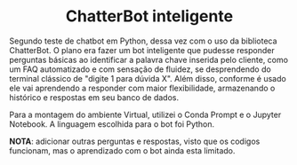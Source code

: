 <div align="center">

# ChatterBot inteligente

</div>

Segundo teste de chatbot em Python, dessa vez com o uso da biblioteca ChatterBot. O plano era fazer um bot inteligente que pudesse responder perguntas básicas ao identificar a palavra chave inserida pelo cliente, como um FAQ automatizado e com sensação de fluidez, se desprendendo do terminal clássico de "digite 1 para dúvida X". Além disso, conforme é usado ele vai aprendendo a responder com maior flexibilidade, armazenando o histórico e respostas em seu banco de dados.

Para a montagem do ambiente Virtual, utilizei o Conda Prompt e o Jupyter Notebook. A linguagem escolhida para o bot foi Python.

**NOTA**: adicionar outras perguntas e respostas, visto que os codigos funcionam, mas o aprendizado com o bot ainda esta limitado.